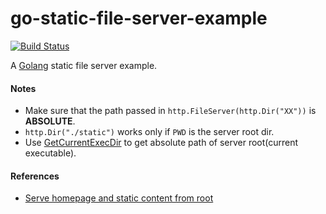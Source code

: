 # go-static-file-server-example

[![Build Status](https://travis-ci.org/northbright/go-static-file-server-example.svg?branch=master)](https://travis-ci.org/northbright/go-static-file-server-example)

A [Golang](http://golang.org) static file server example.  

#### Notes
* Make sure that the path passed in `http.FileServer(http.Dir("XX"))` is **ABSOLUTE**.  
* `http.Dir("./static")` works only if `PWD` is the server root dir.
* Use [GetCurrentExecDir](https://godoc.org/github.com/northbright/pathhelper#GetCurrentExecDir) to get absolute path of server root(current executable).

#### References
* [Serve homepage and static content from root](http://stackoverflow.com/questions/14086063/serve-homepage-and-static-content-from-root)
